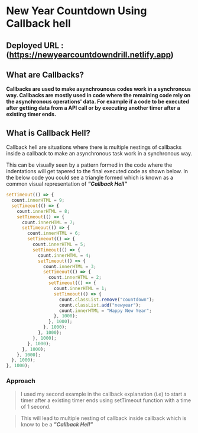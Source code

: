 # New Year Countdown Using Callback hell
Deployed URL : (https://newyearcountdowndrill.netlify.app)
---
## What are Callbacks?

**Callbacks are used to make asynchrounous codes work in a synchronous way.
Callbacks are mostly used in code where the remaining code rely on the
asynchronous operations' data. For example if a code to be executed after
getting data from a API call or by executing another timer after a existing
timer ends.**

## What is Callback Hell?

Callback hell are situations where there is multiple nestings of callbacks
inside a callback to make an asynchronous task work in a synchronous way.

This can be visually seen by a pattern formed in the code where the indentations
will get tapered to the final executed code as shown below. In the below code
you could see a triangle formed which is known as a common visual representation
of **_"Callback Hell"_**

```js
setTimeout(() => {
  count.innerHTML = 9;
  setTimeout(() => {
    count.innerHTML = 8;
    setTimeout(() => {
      count.innerHTML = 7;
      setTimeout(() => {
        count.innerHTML = 6;
        setTimeout(() => {
          count.innerHTML = 5;
          setTimeout(() => {
            count.innerHTML = 4;
            setTimeout(() => {
              count.innerHTML = 3;
              setTimeout(() => {
                count.innerHTML = 2;
                setTimeout(() => {
                  count.innerHTML = 1;
                  setTimeout(() => {
                    count.classList.remove("countdown");
                    count.classList.add("newyear");
                    count.innerHTML = "Happy New Year";
                  }, 1000);
                }, 1000);
              }, 1000);
            }, 1000);
          }, 1000);
        }, 1000);
      }, 1000);
    }, 1000);
  }, 1000);
}, 1000);
```

### Approach

> I used my second example in the callback explanation (i.e) to start a timer
> after a existing timer ends using setTimeout function with a time of 1 second.

> This will lead to multiple nesting of callback inside callback which is know
> to be a **_"Callback Hell"_**
